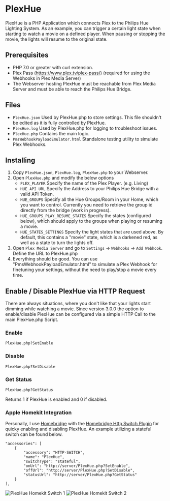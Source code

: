 # PlexHue
PlexHue is a PHP Application which connects Plex to the Philips Hue Lighting System. As an example, you can trigger a certain light state when starting to watch a movie on a defined player. When pausing or stopping the movie, the lights will resume to the original state.

## Prerequisites
* PHP 7.0 or greater with curl extension.
* Plex Pass (https://www.plex.tv/plex-pass/) (required for using the Webhooks in Plex Media Server)
* The Webserver hosting PlexHue must be reachable from Plex Media Server and must be able to reach the Philips Hue Bridge.

## Files
* `PlexHue.json` Used by PlexHue.php to store settings. This file shouldn't be edited as it is fully controlled by PlexHue.
* `PlexHue.log` Used by PlexHue.php for logging to troubleshoot issues.
* `PlexHue.php` Contains the main logic.
* `PmsWebhookPayloadEmulator.html` Standalone testing utility to simulate Plex Webhooks.

## Installing
1. Copy `PlexHue.json`, `PlexHue.log`, `PlexHue.php` to your Webserver.
2. Open `PlexHue.php` and modify the below options 
	* `PLEX_PLAYER` Specify the name of the Plex Player. (e.g. Living)
	* `HUE_API_URL` Specify the Address to your Philips Hue Bridge with a valid API Token.
	* `HUE_GROUPS` Specify all the Hue Groups/Room in your Home, which you want to control. Currently you need to retrieve the group id directly from the bridge (work in progress).
	* `HUE_GROUPS_PLAY_RESUME_STATES` Specify the states (configured below), which should apply to the groups when playing or resuming a movie.
	* `HUE_STATES_SETTINGS` Specify the light states that are used above. By default, this contains a "movie" state, which is a darkened red, as well as a state to turn the lights off.
3. Open `Plex Media Server` and go to `Settings` -> `Webhooks` -> `Add Webhook`. Define the URL to PlexHue.php
4. Everything should be good. You can use "PmsWebhookPayloadEmulator.html" to simulate a Plex Webhook for finetuning your settings, without the need to play/stop a movie every time.

## Enable / Disable PlexHue via HTTP Request
There are always situations, where you don't like that your lights start dimming while watching a movie. Since version 3.0.0 the option to enable/disable PlexHue can be configured via a simple HTTP Call to the main PlexHue.php Script.

### Enable
```
PlexHue.php?SetEnable
```
### Disable
```
PlexHue.php?SetDisable
```
### Get Status
```
PlexHue.php?GetStatus
```
Returns 1 if PlexHue is enabled and 0 if disabled.

### Apple Homekit Integration
Personally, I use [Homebridge](https://github.com/homebridge/homebridge) with the [Homebridge Http Switch Plugin](https://www.npmjs.com/package/homebridge-http-switch) for quicky enabling and disabling PlexHue. An example utilizing a stateful switch can be found below.

```
"accessories": [
	{
		"accessory": "HTTP-SWITCH",
		"name": "PlexHue",
		"switchType": "stateful",
		"onUrl": "http://server/PlexHue.php?SetEnable",
		"offUrl": "http://server/PlexHue.php?SetDisable",
		"statusUrl": "http://server/PlexHue.php?GetStatus"
	}
],
```
![PlexHue Homekit Switch 1](https://msitproblog.com/wp-content/uploads/2021/02/PlexHue_HomeKit_HTTP-Switch_1.png)  ![PlexHue Homekit Switch 2](https://msitproblog.com/wp-content/uploads/2021/02/PlexHue_HomeKit_HTTP-Switch_2.png)
